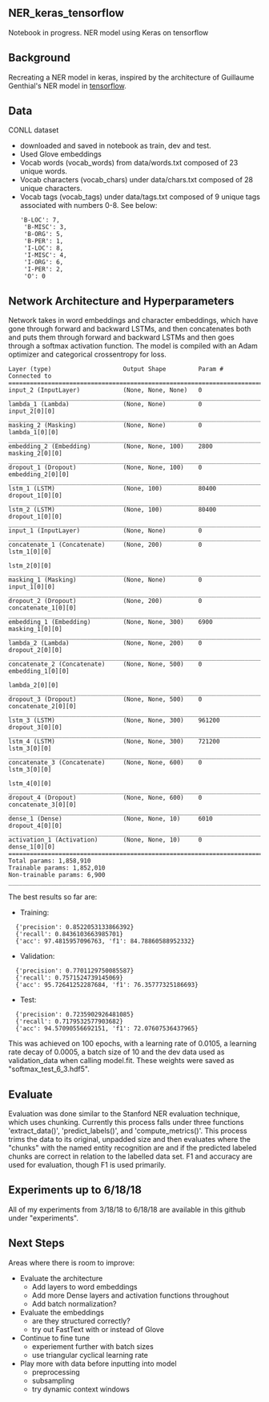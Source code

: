 ## NER_keras_tensorflow

Notebook in progress. NER model using Keras on tensorflow

## Background

Recreating a NER model in keras, inspired by the architecture of Guillaume Genthial's NER model in [tensorflow](https://github.com/guillaumegenthial/sequence_tagging/). 

## Data

CONLL dataset
- downloaded and saved in notebook as train, dev and test.
- Used Glove embeddings
- Vocab words (vocab_words) from data/words.txt composed of 23 unique words.
- Vocab characters (vocab_chars) under data/chars.txt composed of 28 unique characters.
- Vocab tags (vocab_tags) under data/tags.txt composed of 9 unique tags associated with numbers 0-8. See below:
  ```
  'B-LOC': 7,
   'B-MISC': 3,
   'B-ORG': 5,
   'B-PER': 1,
   'I-LOC': 8,
   'I-MISC': 4,
   'I-ORG': 6,
   'I-PER': 2,
   'O': 0
  ```
## Network Architecture and Hyperparameters

Network takes in word embeddings and character embeddings, which have gone through forward and backward LSTMs, and then concatenates both and puts them through forward and backward LSTMs and then goes through a softmax activation function. The model is compiled with an Adam optimizer and categorical crossentropy for loss.
```
Layer (type)                    Output Shape         Param #     Connected to                     
==================================================================================================
input_2 (InputLayer)            (None, None, None)   0                                            
__________________________________________________________________________________________________
lambda_1 (Lambda)               (None, None)         0           input_2[0][0]                    
__________________________________________________________________________________________________
masking_2 (Masking)             (None, None)         0           lambda_1[0][0]                   
__________________________________________________________________________________________________
embedding_2 (Embedding)         (None, None, 100)    2800        masking_2[0][0]                  
__________________________________________________________________________________________________
dropout_1 (Dropout)             (None, None, 100)    0           embedding_2[0][0]                
__________________________________________________________________________________________________
lstm_1 (LSTM)                   (None, 100)          80400       dropout_1[0][0]                  
__________________________________________________________________________________________________
lstm_2 (LSTM)                   (None, 100)          80400       dropout_1[0][0]                  
__________________________________________________________________________________________________
input_1 (InputLayer)            (None, None)         0                                            
__________________________________________________________________________________________________
concatenate_1 (Concatenate)     (None, 200)          0           lstm_1[0][0]                     
                                                                 lstm_2[0][0]                     
__________________________________________________________________________________________________
masking_1 (Masking)             (None, None)         0           input_1[0][0]                    
__________________________________________________________________________________________________
dropout_2 (Dropout)             (None, 200)          0           concatenate_1[0][0]              
__________________________________________________________________________________________________
embedding_1 (Embedding)         (None, None, 300)    6900        masking_1[0][0]                  
__________________________________________________________________________________________________
lambda_2 (Lambda)               (None, None, 200)    0           dropout_2[0][0]                  
__________________________________________________________________________________________________
concatenate_2 (Concatenate)     (None, None, 500)    0           embedding_1[0][0]                
                                                                 lambda_2[0][0]                   
__________________________________________________________________________________________________
dropout_3 (Dropout)             (None, None, 500)    0           concatenate_2[0][0]              
__________________________________________________________________________________________________
lstm_3 (LSTM)                   (None, None, 300)    961200      dropout_3[0][0]                  
__________________________________________________________________________________________________
lstm_4 (LSTM)                   (None, None, 300)    721200      lstm_3[0][0]                     
__________________________________________________________________________________________________
concatenate_3 (Concatenate)     (None, None, 600)    0           lstm_3[0][0]                     
                                                                 lstm_4[0][0]                     
__________________________________________________________________________________________________
dropout_4 (Dropout)             (None, None, 600)    0           concatenate_3[0][0]              
__________________________________________________________________________________________________
dense_1 (Dense)                 (None, None, 10)     6010        dropout_4[0][0]                  
__________________________________________________________________________________________________
activation_1 (Activation)       (None, None, 10)     0           dense_1[0][0]                    
==================================================================================================
Total params: 1,858,910
Trainable params: 1,852,010
Non-trainable params: 6,900
__________________________________________________________________________________________________
```
The best results so far are:

- Training:
```
  {'precision': 0.8522053133866392}
  {'recall': 0.8436103663985701}
  {'acc': 97.4815957096763, 'f1': 84.78860588952332}
```
- Validation:
```
  {'precision': 0.7701129750085587}
  {'recall': 0.7571524739145069} 
  {'acc': 95.72641252287684, 'f1': 76.35777325186693}
```
- Test:
```
  {'precision': 0.7235902926481085}
  {'recall': 0.7179532577903682}
  {'acc': 94.57090556692151, 'f1': 72.07607536437965}
```  
This was achieved on 100 epochs, with a learning rate of 0.0105, a learning rate decay of 0.0005, a batch size of 10 and the dev data used as validation_data when calling model.fit. These weights were saved as "softmax_test_6_3.hdf5".

## Evaluate

Evaluation was done similar to the Stanford NER evaluation technique, which uses chunking. Currently this process falls under three functions 'extract_data()', 'predict_labels()', and 'compute_metrics()'. This process trims the data to its original, unpadded size and then evaluates where the "chunks" with the named entity recognition are and if the predicted labeled chunks are correct in relation to the labelled data set. F1 and accuracy are used for evaluation, though F1 is used primarily. 

## Experiments up to 6/18/18

All of my experiments from 3/18/18 to 6/18/18 are available in this github under "experiments".

## Next Steps

Areas where there is room to improve:

- Evaluate the architecture
  - Add layers to word embeddings
  - Add more Dense layers and activation functions throughout
  - Add batch normalization?
- Evaluate the embeddings
  - are they structured correctly?
  - try out FastText with or instead of Glove
- Continue to fine tune
  - experiement further with batch sizes
  - use triangular cyclical learning rate
- Play more with data before inputting into model
  - preprocessing
  - subsampling 
  - try dynamic context windows

